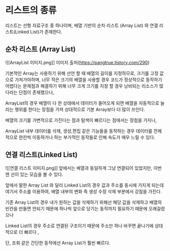 # 리스트의 종류
리스트는 선형 자료구조 중 하나이며, 배열 기반의 순차 리스트 (Array List) 와 연결 리스트(Linked List)가 존재한다.  



## 순차 리스트 (Array List)
![[ArrayList 이미지.png]]
이미지 출처(https://pangtrue.tistory.com/290)


기본적인 Array는 사용하기 위해 선언 할 때 배열의 길이를 지정하므로,
크기를 고정 값으로 가져가야하며, 너무 작은 크기의 배열을 사용할 경우 
코드가 정상적으로 동작하기 어렵다는 문제점과 해결하기 위해 너무 크게 크기를 지정 할 경우 낭비되는 리소스가 많다라는 단점이 존재했으나,

ArrayList의 경우 배열이 다 찬 상태에서 데이터가 들어오게 되면 배열을 자동적으로 늘리는 행위를 한다는 장점을 가져 상대적으로 기본 Array보다 더 많이 쓰인다.  

배열의 크기를 가변적으로 가진다는 점과  탐색이 빠르다는 점에서는 장점을 가지나,   

ArrayList 내부 데이터를 삭제, 생성,편집 같은 기능들을 동작하는 경우 데이터를 전체적으로 한칸씩 이동하거나 하는 부가적인 동작들로 인해 속도가 매우 느릴 수 있다. 



## 연결 리스트(Linked List)

![[연결 리스트 이미지.png]]
앞에서는 배열과 동일하게 그냥 연결되어 있었지만, 이번엔 선이 있는 모습을 볼 수 있다.  

앞에서 말한 Array List 와 달리 Linked List의 경우 값과 주소를 동시에 가지게 되는데 여기서 주소를 이용하여, 배열 내부의 변화 즉 생성 수정 삭제 부분에서 강점을 가진다.  


기존 Array List의 경우 내가 원하는 값을 삭제하기 위해선 해당 값을 삭제하고 배열의 빈칸을 만들면 안되기 때문에 하나씩 앞으로 당기는 동작까지 필요하기 때문에 오래걸렸으나

Linked List의 경우 주소로 연결된 구조이기 때문에 주소만 하나 바꾸면 끝나기에 상대적으로 더 빠르다 , 

단, 조회 같은 간단한 동작에선 Array List가 훨씬 빠르다.